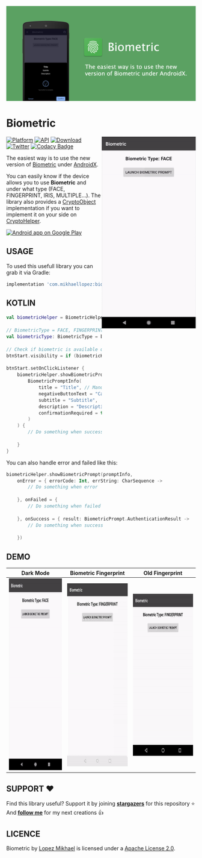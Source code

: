 <p align="center"><img src="/preview/header.png"></p>

Biometric
=================

<img src="/preview/face.gif" alt="sample" title="sample" width="250" height="509" align="right" />

[![Platform](https://img.shields.io/badge/platform-android-green.svg)](http://developer.android.com/index.html)
[![API](https://img.shields.io/badge/API-16%2B-brightgreen.svg?style=flat)](https://android-arsenal.com/api?level=16)
[![Download](https://api.bintray.com/packages/lopspower/maven/com.mikhaellopez:biometric/images/download.svg?version=1.0.1)](https://bintray.com/lopspower/maven/com.mikhaellopez:biometric/1.0.1/link)
<br>
[![Twitter](https://img.shields.io/badge/Twitter-@LopezMikhael-blue.svg?style=flat)](http://twitter.com/lopezmikhael)
[![Codacy Badge](https://api.codacy.com/project/badge/Grade/d86db87d913f4ba4910fcc26a26409ef)](https://www.codacy.com/manual/lopspower/Biometric?utm_source=github.com&amp;utm_medium=referral&amp;utm_content=lopspower/Biometric&amp;utm_campaign=Badge_Grade)

The easiest way is to use the new version of [Biometric](https://developer.android.com/jetpack/androidx/releases/biometric) under [AndroidX](https://developer.android.com/jetpack/androidx).

You can easily know if the device allows you to use <b>Biometric</b> and under what type (FACE, FINGERPRINT, IRIS, MULTIPLE...). The library also provides a [CryptoObject](https://developer.android.com/reference/android/hardware/biometrics/BiometricPrompt.CryptoObject) implementation if you want to implement it on your side on [CryptoHelper](/biometric/src/main/java/com.mikhaellopez.biometric/CryptoHelper.kt).

<a href="https://play.google.com/store/apps/details?id=com.mikhaellopez.lopspower">
  <img alt="Android app on Google Play" src="https://developer.android.com/images/brand/en_app_rgb_wo_45.png" />
</a>

USAGE
-----

To used this usefull library you can grab it via Gradle:

```groovy
implementation 'com.mikhaellopez:biometric:1.0.1'
```

KOTLIN
-----

```kotlin
val biometricHelper = BiometricHelper(fragment)

// BiometricType = FACE, FINGERPRINT, IRIS, MULTIPLE or NONE
val biometricType: BiometricType = biometricHelper.getBiometricType()

// Check if biometric is available on the device
btnStart.visibility = if (biometricHelper.biometricEnable()) View.VISIBLE else View.GONE

btnStart.setOnClickListener {
    biometricHelper.showBiometricPrompt(
        BiometricPromptInfo(
            title = "Title", // Mandatory
            negativeButtonText = "Cancel", // Mandatory
            subtitle = "Subtitle",
            description = "Description",
            confirmationRequired = true
        )
    ) {
        // Do something when success

    }
}
```

You can also handle error and failed like this:

```kotlin
biometricHelper.showBiometricPrompt(promptInfo,
    onError = { errorCode: Int, errString: CharSequence ->
        // Do something when error
                    
    }, onFailed = {
        // Do something when failed
                    
    }, onSuccess = { result: BiometricPrompt.AuthenticationResult ->
        // Do something when success
                    
    })
```

DEMO
-----

| Dark Mode                                                                                 | Biometric Fingerprint                                                                                   | Old Fingerprint                                                                                         |
| ----------------------------------------------------------------------------------------- | ------------------------------------------------------------------------------------------------------- | ------------------------------------------------------------------------------------------------------- |
| <img src="/preview/face_dark.gif" alt="sample" title="sample" width="250" height="509" /> | <img src="/preview/finger_new.gif" alt="sample" title="sample" width="250" height="486" align="left" /> | <img src="/preview/finger_old.gif" alt="sample" title="sample" width="250" height="430" align="left" /> |

SUPPORT ❤️
-----

Find this library useful? Support it by joining [**stargazers**](https://github.com/lopspower/Biometric/stargazers) for this repository ⭐️
<br/>
And [**follow me**](https://github.com/lopspower?tab=followers) for my next creations 👍

LICENCE
-----

Biometric by [Lopez Mikhael](http://mikhaellopez.com/) is licensed under a [Apache License 2.0](http://www.apache.org/licenses/LICENSE-2.0).
